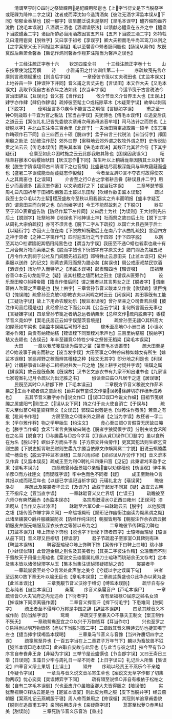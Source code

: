 <!-- { "loadSidebar": true } -->
　　清谓至亨时○四时之祭皆祼用是祀祼用郁鬯也【上字当衍文是下当脱祭字或祀祼为降神二字之误】沈者成而滓沈如今造清酒矣【彼注无酒字滓监本误从下同】郁郁金香草也【脱一郁字】彼旱麓泛说未是祭时【旱毛本误早】醴齐缩酌盎齐涗酌【涗毛本误说】凡酒谓三酒也【酒谓误祭法】以馈献必醴盎在五齐之中【醴盎下当脱醴盎二字】诸臣所酢必当用酒故因言五齐耳【五齐下当脱三酒二字】郊特牲又曰灌用鬯臭【脱牲字】又曰享于祖考【享误亨】卿大夫袒而毛牛尚耳鸾刀以刲之【之字案祭义无下同袒监本误祖】毛以至馨香○膋者肠间脂也【肠误从易作】故旣奠然后爇萧合馨香【爇记作焫同馨香作羶芗注羶当为馨声之误也】

　　十三经注疏正字巻十六
　　钦定四库全书
　　十三经注疏正字巻十七
　　山东按察使沈廷芳撰
　　诗
　　小雅甫田之什诂训传第二十一
　　序疏故笺先言仓廪则言政烦赋重也【则当后字误】
　　一章倬彼节笺以丈夫税田也【丈监本误又】上地谷亩一钟【钟误钟下并同】音义甫之言丈夫也【言误田】本又作大夫【又毛本误文】我取节笺自古者农年之法如此【农当丰字误】
　　今适节笺于古言税法今言治田辞互【互误元】音义芸【当作云】
　　攸介节音义介音界王大也【王误止】肄字亦作肆【肆仍作肄误】疏倬彼至髦士○或耘除草木【木疑莱字误】故举以刺焉【下脱字】
　　倬明至言多○疾今不能言古之明信【言疑如字误】
　　甫之至一钟○则歳取十千宜为官之税法【官当古字误】夫犹傅也【傅毛本误传】牟追夏后氏之道云云【案仪礼礼记皆先委貌次章甫次毋追毋追音牟堆】司马法计之而然也【上疑脱以字】并北山东注洛三百余里【北误于】一夫治田百亩歳取亩一硕半【汉志亩作畮硕作石下同】自三四百五十硕【脱四字】孟子曰言三代税法【曰当衍字】邦国用殷之助法【助彼注作莇】郊外曰野【案释地云郊外谓之牧牧外谓之野】史传说助贡之法云云【传毛本误传】而失其本旨【失毛本误决】其数正允其若合符【下其字疑衍】
　　仓廪至如此○困时施之云云此卽我取其陈也【困误因我误义】
　　耘除草耔雝本○后稷始畎田【畎汉志作下同】苖生叶以上稍耨垅草因隤其土以附苖根【脱生字隤误壝师古曰隤谓下之也音頽】比盛暑垅尽而根深能风与旱故薿薿而盛也【盛暑二字误成能音耐薿薿志作儗儗】
　　今者至互辞○言不夺农时故得使农人之其南亩也【之误知】
　　介舎至之行○古之学者耕且飬【耕误且井二字】用日少而蓄德多【蓄汉志作畜】以文承或耔之下【或当耘字误】
　　二章琴瑟节笺周礼曰凡国祈年于田祖吹豳雅击土鼓以乐田畯【吹经作龡击监本误繋】
　　疏以我至士女○毛以为士絜稷茂盛故今至秋以用我器实之齐丰而明报【盛丰字疑互误】谓息田夫而向劳之也【向当飨字误】今王不能然故刺之【下脱○】
　　器实至于郊○表齍盛告防【防经作絜下左传同】又曰后土为社【为误则】王大封则先告后土【脱则字】社祭地神【地误也下地神误土神】社而祭之故曰后土社【脱下三字从周礼大宗伯疏挍】亦可不须言也【脱下二字从下疏挍】以国亡大县邑哭于后土【以疑衍字】亦因火土位在南【下脱故知祝融后土在南八字从曲礼疏挍】言迎四方之神于郊者【之神二字笺作气】四时迎五行之气于四郊【于下四字脱】
　　以防至其功○社谓隂祀其牺用纯黑色也【谓当为字误】我田至不通○蜡也者索也歳十有二月合聚万物而索飨之也【脱而字蜡也下衍蜡字有字原文无】腊门闾及先祖五祀【月令作大割祠于公社及门闾腊先祖五祀】郊特牲止云息田夫【止监本误只】皮弁素服以送终【约记文】则黄衣黄冠而祭为腊必矣【矣误也】周公戒康叔禁民饮酒【酒误食】场功毕入而特听之【场监本误埸】邮表畷四也【畷误啜】
　　田祖至谷善○本云句龙能平之【疑】设其社稷之壝而树之田主【壝误从匮旁作】
　　设乐至田畯○躬耕帝籍【籍当作借后同】谓之雅者以其言男女之正【脱者字】谓豳籥豳人吹籥之声章是也【脱上豳字】三章曾孙节音义畯本又作俊【俊误峻】馈巨愧切【愧误隗】疏曾孙至克敏○卽教农夫以闲暇之时云云【闲误间】其田事旣有工能【工疑功字误】故上下用命农畯劝乐【畯监本误唆】曾孙至亲之○司啬若后稷【彼注作司啬后稷是也】此经曾孙之下而公以其【公当云字误】复何所言而云无事也【言疑嫌字误】四章曾孙节笺近者纳总远者纳粟米【总释文作疏内脱粟字】黍稷节音义竟如字【案毛氏居正云如字误楚茨音境是】
　　疏曾孙至无疆○其积高大如屋茨如车梁也【梁监本误粱后可知不出】
　　稼禾至高地○小洲曰渚【小误水渚亦作陼】禹贡有纳铚纳秸【铚误秷下同案秷刈禾声也】三百里纳秸服【脱纳字】秸又去颖也【去误云】年丰至疆竟○特牲少牢之祭皆无稻粱【粱毛本误梁】
　　大田
　　一章以我节笺载读为菑栗之菑【菑栗毛本误畜栗】
　　疏大田至是若○始设事于南亩而耕之【设当发字误】大田至事之○种谷曰稼如嫁女有所生【嫁监本误稼】掌廵邦野之稼而辨其穜稑之种【经文无其字】卽分地之利是也【利误耕】计耦耕事者以耕必二耜相对共发一尺之地【脱上耕字对疑并字误】镃錤之属【錤误箕】故云是旣备矣【旣误故】汉书艺文志农书有九家不知出谁书也【九家误七家镗案礼记月令疏以为出汜胜之书】
　　俶读至曰菑○凡居干之道【居误锯】
　　民旣至其时○人耕卽下种【下毛本误云】
　　二章旣方节音义稂说文作蓈禾粟之生而不成者谓之童蓈也【蓈并误节童说文作蕫误莠徐醉切亦作穗禾成莠也】
　　去其节音义螣字亦作说文作□【误□□误□今说文作蟘】田祖节笺螟螣之属盛阳气则生之【误从女下同】持之付于炎火使自消亡【于误与】
　　疏实未至似苗○稂童粱释草文【文误云】郭璞曰似莠是也【似莠注作莠类】若粟之有粃【粃尚书作秕】
　　方房至致之○谓米外之房者【之当为字误】故秠者一孚二米【孚尔雅作稃】物之孚甲始生【约注文】
　　食心至曰贼○言假贷无厌故曰螣也【螣字当作蟘】食禾节者言贪狼故曰贼也【脱者字狼疑很字误】分别虫啖食禾所在之名耳【脱食字】□与螣蟊与□古今字耳【□误从貣□误作□□虱字】虽以食所在为名【脱以字】螟似子方而头不赤【子方原文并虫旁作】吏冥冥犯法则生螟乞贷则生螣【下脱吏抵冐取民财则生蟊九字螣当依原文作蟘冥冥二字脱】旧说云螟螣蟊贼一穗虫也【脱云字种监本误穗】三章兴雨祁祁【祁祁误从斤旁作下同】音义渰本又作弇【又监本误反】疏成王至为利○聘礼曰四秉曰筥【见记】此秉谓刈禾盈手之秉【谓毛本误为】
　　四章疏曾孙至景福○亲循亩以劝稼穑也【劝误观】骍牛黑羊豕○而方社连文【而疑旣字误】牢中色而色不同者【疑】
　　成王至黝牲○言其报以成而祀后年也【以疑已字误祀当祈字误】元璜礼北方【璜误黄】
　　瞻彼洛矣
　　序疏此及裳裳者华云云【及误乃】故叙于起发不同耳【疑】故宜云古明王不指斥之【冝当直字误】
　　一章韎韐音义又亡界切【亡误壬】
　　疏瞻彼至六师○有奭然而赤【赤监本误亦】
　　洛宗周漑浸水○正西曰雍州【正误河】漆沮旣从【当作又东过漆沮】
　　韎韐至六军○此一曰韎韐云云【脱字】　以他服谓之韨【韨传笺作韠字异义同】一命緼韨黝珩【黝珩记作幽衡注幽读为黝黑谓之黝】此诸至纁裳○爵弁服纁裳防衣【防经作纯注同】朝服皆用布【朝服注作余衣疏云据朝服皮弁服元端服及深衣长衣之等皆以布为之】
　　二章瞻彼节传鞞容刀鞞也【刀监本误力】琫上饰珌下饰也【脱也字下衍珌下饰者四字】士珕琫而珕珌【珕误从刕下同】音义璆又巨樛切【樛误漻】
　　君子节疏君子至家室○其鞞则有琫【鞞监本误转】
　　鞞容至珕珌○琫上饰鞞下饰【案传作下曰鞞上曰琫】珧小蚌【小蚌误似琫】此皆道金银之别名及其美者也【其美二字彼注作精】公珕蜃而不别于蜃故天子用蜃士用珕也【案说文云珕蜃属礼佩刀士珕琫而珧珌余无文存考】定本及集本皆以诸侯珌璆字从玉【集本当集注误珌璆疑镠珌之误】
　　裳裳者华
　　一章疏裳裳至处兮○言常处此声誉之美兮【兮疑以字之误属下句】
　　兴者至远矣○故下章无叶以喻无臣也【章毛本误意】二章疏芸黄盛也○此华赤以黄为盛【此监本误比】
　　三章我觏节音义沃徐于缚切【缚监本误防】
　　疏华自有杂色与纯者【自监本误目】
　　桑扈
　　序音义桑扈音户【戸毛本误尸】
　　一章疏胥皆○大夫官府之内无违命【下衍者字】
　　胥有至福禄○屈原之姊名女须【姊误妺下同须离骚作嬃】
　　二章音义捍音汗【捍下衍毛字】下患难同【脱同字】
　　疏王者至不侵畔○万邦是中国之辞【辞监本误辟】
　　四章其觩音义本或作防【防当斛字误】
　　鸳鸯
　　序疏交于至暴夭○不暴夭王制文【案王制作不殀夭】
　　一章疏鸳鸯至宜之○以兴于万物皆耳【耳当作尔】
　　兴也至罗之○易得尚以明万物皆然【尚以下当脱时取二字】二章戢其音义韩诗云防也捷其噣于左也【捷当挿字误噣监本误喝】
　　三章乗马节音义与音豫【当兴许譍切四字之误】
　　疏笺鸳至异也【一百五字当在上二章君子万年节下】麟以为畜故兽不狘【狘监本误□毛本误□】此兴取自安故与此异也【与此当与彼之误】摧今至有节○序言自奉飬非王身【非疑为字误】三举节是设盛馔也【节当卽字误】又曰王斋日三举【日误则】玉藻日少牢与周礼日一举不同者【上日字误曰】礼记后人所集【集误定】四章音义绥土果切【土误士】
　　頍弁
　　序疏以经责王不燕乐今不亲睦【今疑令字误】
　　一章茑与音义说文音吊寄生草也【案说文无草字作都了切集韵两収】忧心奕奕【奕误博弈字下同】
　　疏有頍至说怿○非自有根依于松柏之根【自有二字毛本误倒】兴也至皮弁○虽陪臣卿大夫皆得服之【陪误倍】
　　实犹至视朝○释诂云寔是也【寔监本误宴】则此皮为燕之服【皮下当脱弁字】经云燕朝服【案燕礼记云燕朝服于寝】周人修而兼用之【修误循】其冠则牟追章甫委貌【脱则牟追章甫五字】亲同姓用皮弁也【亲疑燕字误】
　　茑寄至松萝○赤黑甜美【甜误防】
　　三章死防节音义乐音洛【重出】
